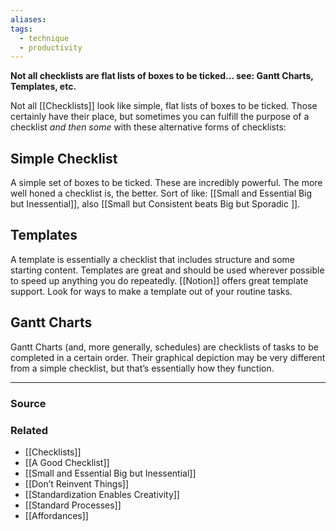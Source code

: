 ```yaml
---
aliases: 
tags:
  - technique
  - productivity
---
```

**Not all checklists are flat lists of boxes to be ticked... see: Gantt Charts, Templates, etc.**

Not all [[Checklists]] look like simple, flat lists of boxes to be ticked. Those certainly have their place, but sometimes you can fulfill the purpose of a checklist *and then some* with these alternative forms of checklists:

## Simple Checklist

A simple set of boxes to be ticked. These are incredibly powerful. The more well honed a checklist is, the better. Sort of like: [[Small and Essential   Big but Inessential]], also [[Small but Consistent beats Big but Sporadic ]].

## Templates

A template is essentially a checklist that includes structure and some starting content. Templates are great and should be used wherever possible to speed up anything you do repeatedly. [[Notion]] offers great template support. Look for ways to make a template out of your routine tasks.

## Gantt Charts

Gantt Charts (and, more generally, schedules) are checklists of tasks to be completed in a certain order. Their graphical depiction may be very different from a simple checklist, but that’s essentially how they function.

---

### Source


### Related
- [[Checklists]] 
- [[A Good Checklist]] 
- [[Small and Essential   Big but Inessential]] 
- [[Don’t Reinvent Things]] 
- [[Standardization Enables Creativity]] 
- [[Standard Processes]] 
- [[Affordances]]